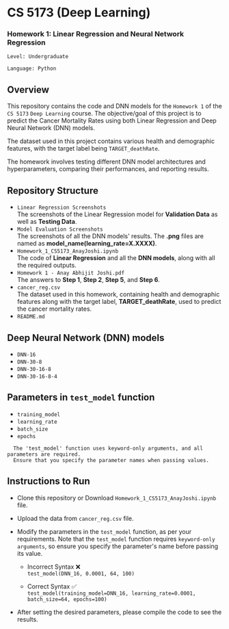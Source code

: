 # CS 5173 (Deep Learning) 
### Homework 1: Linear Regression and Neural Network Regression  
```Level: Undergraduate```  
  
```Language: Python``` 


## Overview
This repository contains the code and DNN models for the ```Homework 1``` of the ```CS 5173``` ```Deep Learning``` course. The objective/goal of this project is to predict the Cancer Mortality Rates using both Linear Regression and Deep Neural Network (DNN) models.  

The dataset used in this project contains various health and demographic features, with the target label being ```TARGET_deathRate```.  

The homework involves testing different DNN model architectures and hyperparameters, comparing their performances, and reporting results.  

## Repository Structure  
* ```Linear Regression Screenshots```  
  The screenshots of the Linear Regression model for **Validation Data** as well as **Testing Data**.
* ```Model Evaluation Screenshots```  
  The screenshots of all the DNN models' results. The **.png** files are named as **model_name(learning_rate=X.XXXX)**.
* ```Homework_1_CS5173_AnayJoshi.ipynb```  
  The code of **Linear Regression** and all the **DNN models**, along with all the required outputs.
* ```Homework 1 - Anay Abhijit Joshi.pdf```  
  The answers to **Step 1**, **Step 2**, **Step 5**, and **Step 6**.  
* ```cancer_reg.csv```  
  The dataset used in this homework, containing health and demographic features along with the target label, **TARGET_deathRate**, used to predict the cancer mortality rates.  
* ```README.md```

## Deep Neural Network (DNN) models  
* ```DNN-16```  
* ```DNN-30-8```  
* ```DNN-30-16-8```
* ```DNN-30-16-8-4```
  

## Parameters in ``` test_model ``` function
* ```training_model```
* ```learning_rate```
* ```batch_size```
* ```epochs```

``` 
  The 'test_model' function uses keyword-only arguments, and all parameters are required.
  Ensure that you specify the parameter names when passing values.
```
  

## Instructions to Run  
* Clone this repository or Download ``` Homework_1_CS5173_AnayJoshi.ipynb ``` file.  
* Upload the data from ``` cancer_reg.csv ``` file.
* Modify the parameters in the ``` test_model ``` function, as per your requirements. Note that the ``` test_model ``` function requires ``` keyword-only arguments ```, so ensure you specify the parameter's name before passing its value.  

  - Incorrect Syntax  ❌  
  ``` test_model(DNN_16, 0.0001, 64, 100) ```  

  - Correct Syntax   ✅  
  ``` test_model(training_model=DNN_16, learning_rate=0.0001, batch_size=64, epochs=100) ```  
* After setting the desired parameters, please compile the code to see the results.  
